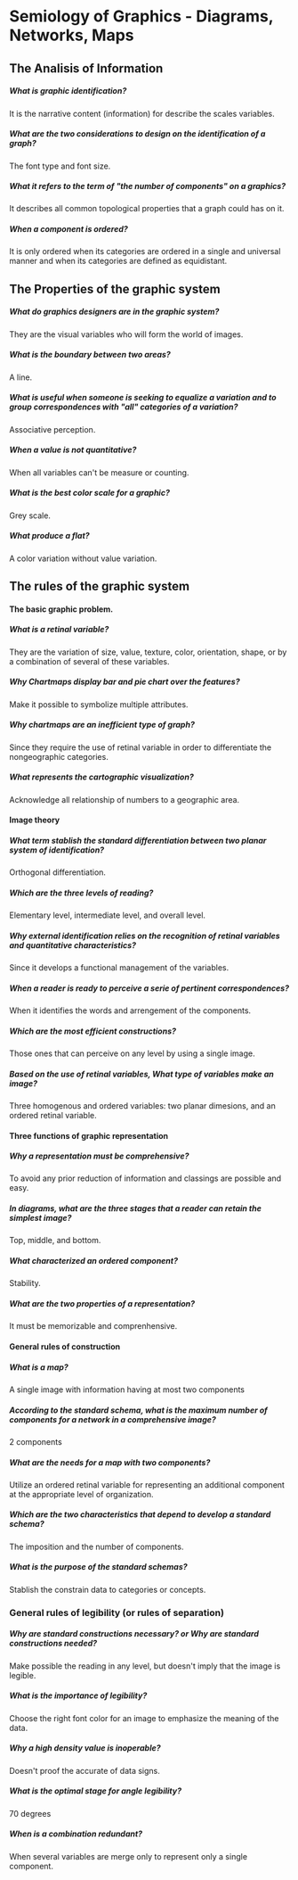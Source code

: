 # Semiology of Graphics - Diagrams, Networks, Maps

## The Analisis of Information

##### What is graphic identification?
It is the narrative content (information) for describe the scales variables.

##### What are the two considerations to design on the identification of a graph?
The font type and font size.

##### What it refers to the term of "the number of components" on a graphics?
It describes all common topological properties that a graph could has on it.

##### When a component is ordered?
It is only ordered when its categories are ordered in a single and universal manner and when its categories are defined as equidistant.

## The Properties of the graphic system

##### What do graphics designers are in the graphic system?
They are the visual variables who will form the world of images.

##### What is the boundary between two areas?
A line.

##### What is useful when someone is seeking to equalize a variation and to group correspondences with "all" categories of a variation?
Associative perception.

##### When a value is not quantitative?
When all variables can't be measure or counting.

##### What is the best color scale for a graphic?
Grey scale.

##### What produce a flat?
A color variation without value variation.

## The rules of the graphic system

#### The basic graphic problem.

##### What is a retinal variable?
They are the variation of size, value, texture, color, orientation, shape, or by a combination of several of these variables.

##### Why Chartmaps display bar and pie chart over the features?
Make it possible to symbolize multiple attributes.

##### Why chartmaps are an inefficient type of graph?
Since they require the use of retinal variable in order to differentiate the nongeographic categories.

##### What represents the cartographic visualization?
Acknowledge all relationship of numbers to a geographic area.

#### Image theory

##### What term stablish the standard differentiation between two planar system of identification?
Orthogonal differentiation.

##### Which are the three levels of reading?
Elementary level, intermediate level, and overall level.

##### Why external identification relies on the recognition of retinal variables and quantitative characteristics?
Since it develops a functional management of the variables.

##### When a reader is ready to perceive a serie of pertinent correspondences?
When it identifies the words and arrengement of the components.

##### Which are the most efficient constructions?
Those ones that can perceive on any level by using a single image.

##### Based on the use of retinal variables, What type of variables make an image?
Three homogenous and ordered variables: two planar dimesions, and an ordered retinal variable.

#### Three functions of graphic representation

##### Why a representation must be comprehensive?
To avoid any prior reduction of information and classings are possible and easy.

##### In diagrams, what are the three stages that a reader can retain the simplest image?
Top, middle, and bottom.

##### What characterized an ordered component?
Stability.

##### What are the two properties of a representation?
It must be memorizable and comprenhensive.

#### General rules of construction

##### What is a map?
A single image with information having at most two components

##### According to the standard schema, what is the maximum number of components for a network in a comprehensive image?
2 components

##### What are the needs for a map with two components?
Utilize an ordered retinal variable for representing an additional component at the appropriate level of organization.

##### Which are the two characteristics that depend to develop a standard schema?
The imposition and the number of components.

##### What is the purpose of the standard schemas?
Stablish the constrain data to categories or concepts. 

### General rules of legibility (or rules of separation)

##### Why are standard constructions necessary? or Why are standard constructions needed?
Make possible the reading in any level, but doesn't imply that the image is legible.

##### What is the importance of legibility?
Choose the right font color for an image to emphasize the meaning of the data.

##### Why a high density value is inoperable?
Doesn't proof the accurate of data signs.

##### What is the optimal stage for angle legibility?
70 degrees

##### When is a combination redundant?
When several variables are merge only to represent only a single component.









